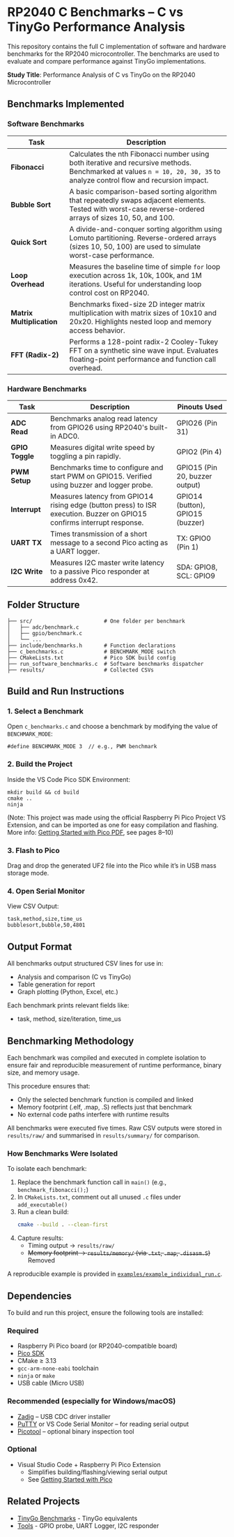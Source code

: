 # RP2040 C Benchmarks – C vs TinyGo Performance Analysis

This repository contains the full C implementation of software and hardware benchmarks for the RP2040 microcontroller. The benchmarks are used to evaluate and compare performance against TinyGo implementations.

**Study Title**: Performance Analysis of C vs TinyGo on the RP2040 Microcontroller

## Benchmarks Implemented
### Software Benchmarks

| Task | Description |
|----------|----------|
| **Fibonacci** | Calculates the nth Fibonacci number using both iterative and recursive methods. Benchmarked at values `n = 10, 20, 30, 35` to analyze control flow and recursion impact. |
| **Bubble Sort** | A basic comparison-based sorting algorithm that repeatedly swaps adjacent elements. Tested with worst-case reverse-ordered arrays of sizes 10, 50, and 100. |
| **Quick Sort** | A divide-and-conquer sorting algorithm using Lomuto partitioning. Reverse-ordered arrays (sizes 10, 50, 100) are used to simulate worst-case performance. |
| **Loop Overhead** | Measures the baseline time of simple `for` loop execution across 1k, 10k, 100k, and 1M iterations. Useful for understanding loop control cost on RP2040. |
| **Matrix Multiplication** | Benchmarks fixed-size 2D integer matrix multiplication with matrix sizes of 10x10 and 20x20. Highlights nested loop and memory access behavior. |
| **FFT (Radix-2)** | Performs a 128-point radix-2 Cooley-Tukey FFT on a synthetic sine wave input. Evaluates floating-point performance and function call overhead. | 

### Hardware Benchmarks

| Task | Description | Pinouts Used |
|----------|----------|----------|
| **ADC Read** | Benchmarks analog read latency from GPIO26 using RP2040's built-in ADC0. | GPIO26 (Pin 31) |
| **GPIO Toggle** | Measures digital write speed by toggling a pin rapidly. | GPIO2 (Pin 4) |
| **PWM Setup** | Benchmarks time to configure and start PWM on GPIO15. Verified using buzzer and logger probe. | GPIO15 (Pin 20, buzzer output) |
| **Interrupt** | Measures latency from GPIO14 rising edge (button press) to ISR execution. Buzzer on GPIO15 confirms interrupt response. | GPIO14 (button), GPIO15 (buzzer) |
| **UART TX** | Times transmission of a short message to a second Pico acting as a UART logger. | TX: GPIO0 (Pin 1) |
| **I2C Write** | Measures I2C master write latency to a passive Pico responder at address 0x42. | SDA: GPIO8, SCL: GPIO9 |

## Folder Structure
```c_benchmarks/
├── src/                       # One folder per benchmark
│   ├── adc/benchmark.c
│   ├── gpio/benchmark.c
│   └── ...
├── include/benchmarks.h       # Function declarations
├── c_benchmarks.c             # BENCHMARK_MODE switch
├── CMakeLists.txt             # Pico SDK build config
├── run_software_benchmarks.c  # Software benchmarks dispatcher
├── results/                   # Collected CSVs
```

## Build and Run Instructions
### 1. Select a Benchmark
Open `c_benchmarks.c` and choose a benchmark by modifying the value of `BENCHMARK_MODE`:

```
#define BENCHMARK_MODE 3  // e.g., PWM benchmark
```

### 2. Build the Project
Inside the VS Code Pico SDK Environment:

```
mkdir build && cd build
cmake ..
ninja
```

(Note: This project was made using the official Raspberry Pi Pico Project VS Extension, and can be imported as one for easy compilation and flashing. More info: [Getting Started with Pico PDF](https://datasheets.raspberrypi.com/pico/getting-started-with-pico.pdf), see pages 8–10)

### 3. Flash to Pico
Drag and drop the generated UF2 file into the Pico while it’s in USB mass storage mode.

### 4. Open Serial Monitor
View CSV Output:

```
task,method,size,time_us
bubblesort,bubble,50,4801
```

## Output Format

All benchmarks output structured CSV lines for use in:

- Analysis and comparison (C vs TinyGo)
- Table generation for report
- Graph plotting (Python, Excel, etc.)

Each benchmark prints relevant fields like:
- task, method, size/iteration, time_us

## Benchmarking Methodology

Each benchmark was compiled and executed in complete isolation to ensure fair and reproducible measurement of runtime performance, binary size, and memory usage.

This procedure ensures that:
- Only the selected benchmark function is compiled and linked
- Memory footprint (.elf, .map, .S) reflects just that benchmark
- No external code paths interfere with runtime results

All benchmarks were executed five times. Raw CSV outputs were stored in `results/raw/` and summarised in `results/summary/` for comparison.

### How Benchmarks Were Isolated

To isolate each benchmark:

1. Replace the benchmark function call in `main()` (e.g., `benchmark_fibonacci();`)
2. In `CMakeLists.txt`, comment out all unused `.c` files under `add_executable()`
3. Run a clean build:
   ```bash
   cmake --build . --clean-first
   ```
4. Capture results:
   - Timing output → `results/raw/`
   - ~~Memory footprint → `results/memory/` (via `.txt`, `.map`, `.disasm.S`)~~ Removed

A reproducible example is provided in [`examples/example_individual_run.c`](./examples/example_individual_run.c).

## Dependencies

To build and run this project, ensure the following tools are installed:

### Required
- Raspberry Pi Pico board (or RP2040-compatible board)
- [Pico SDK](https://github.com/raspberrypi/pico-sdk)
- CMake ≥ 3.13
- `gcc-arm-none-eabi` toolchain
- `ninja` or `make`
- USB cable (Micro USB)

### Recommended (especially for Windows/macOS)
- [Zadig](http://zadig.akeo.ie/) – USB CDC driver installer
- [PuTTY](https://www.putty.org/) or VS Code Serial Monitor – for reading serial output
- [Picotool](https://github.com/raspberrypi/picotool) – optional binary inspection tool

### Optional
- Visual Studio Code + Raspberry Pi Pico Extension
  - Simplifies building/flashing/viewing serial output
  - See [Getting Started with Pico](https://datasheets.raspberrypi.com/pico/getting-started-with-pico.pdf)

## Related Projects
- [TinyGo Benchmarks](../rp2040-tinygo-benchmarks/) - TinyGo equivalents
- [Tools](../tools/) - GPIO probe, UART Logger, I2C responder

